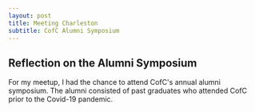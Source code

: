 ```yaml
--- 
layout: post
title: Meeting Charleston
subtitle: CofC Alumni Symposium 
---
```


## Reflection on the Alumni Symposium
For my meetup, I had the chance to attend CofC's annual alumni symposium. The alumni consisted of past graduates who attended CofC prior to the Covid-19 pandemic. 
